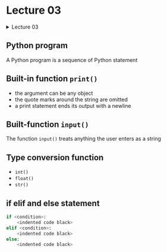 # Lecture 03

<details><summary>Lecture 03</summary>
<p>

* **[Python program](#python-program)**<br/>      
* **[Built-in function `print()`](#built-in-ifunction-print)**<br />                      
        
</p>
</details>


## Python program

A Python program is a sequence of Python statement        

## Built-in function `print()`

- the argument can be any object        
- the quote marks around the string are omitted       
- a print statement ends its output with a newline

## Built-function `input()`

The function `input()` treats anything the user enters as a string

## Type conversion function        

- `int()`
- `float()`
- `str()`

## if elif and else statement

```python
if <condition>:
    <indented code black>
elif <condition>:
    <indented code black>
else:
    <indented code black>
```

